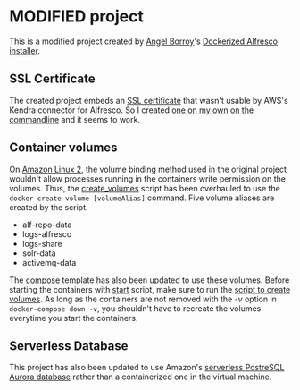# MODIFIED project

This is a modified project created by [Angel Borroy](https://github.com/aborroy)'s [Dockerized Alfresco installer](https://github.com/Alfresco/alfresco-docker-installer).

## SSL Certificate
The created project embeds an [SSL certificate](config/cert/localhost.cer) that wasn't usable by AWS's Kendra connector for Alfresco. So I created [one on my own](config/cert/cert.crt) [on the commandline](https://linuxize.com/post/creating-a-self-signed-ssl-certificate/) and it seems to work.

## Container volumes
On [Amazon Linux 2](https://aws.amazon.com/amazon-linux-2), the volume binding method used in the original project wouldn't allow processes running in the containers write permission on the volumes. 
Thus, the [create_volumes](create_volumes.sh) script has been overhauled to use the `docker create volume [volumeAlias]` command. Five volume aliases are created by the script.
- alf-repo-data
- logs-alfresco
- logs-share
- solr-data
- activemq-data

The [compose](docker-compose.yml) template has also been updated to use these volumes. Before starting the containers with [start](start.sh) script, make sure to run the [script to create volumes](create_volumes.sh). As long as the containers are not removed with the *-v* option in `docker-compose down -v`, you shouldn't have to recreate the volumes everytime you start the containers.

## Serverless Database
This project has also been updated to use Amazon's [serverless PostreSQL Aurora database](https://docs.aws.amazon.com/AmazonRDS/latest/AuroraUserGuide/aurora-serverless-v2.html) rather than a containerized one in the virtual machine.
